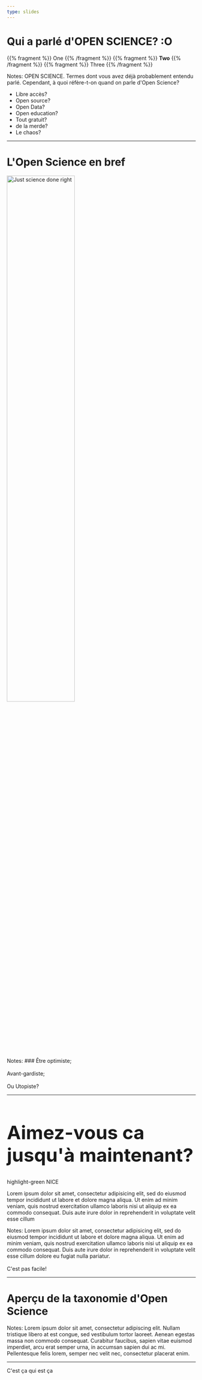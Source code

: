 ```yaml
---
type: slides
---
```

<!-- .slide: data-background="http://i.giphy.com/90F8aUepslB84.gif" style="color:white" -->
<h1 class=""> Qui a parlé d'OPEN SCIENCE? :O</h1>

{{% fragment %}} One {{% /fragment %}}
{{% fragment %}} **Two** {{% /fragment %}}
{{% fragment %}} Three {{% /fragment %}}


Notes: OPEN SCIENCE. Termes dont vous avez déjà probablement entendu parlé. Cependant, à quoi réfère-t-on quand on parle d'Open Science?
  * Libre accès?
  * Open source?
  * Open Data?
  * Open education?
  * Tout gratuit?
  * de la merde?
  * Le chaos?

---
# L'Open Science en bref

<a class="fragment center"><img src="os_right.jpg" alt="Just science done right" width="60%"></a>

Notes: ### Être optimiste;<br> <br> Avant-gardiste; <br> <br> Ou Utopiste?

---

<h1 style="font-size: 50px; max-width: 700px; margin: right;">Aimez-vous ca jusqu'à maintenant? </h1>

<p class="fragment highlight-green">highlight-green NICE</p>

Lorem ipsum dolor sit amet, consectetur adipisicing elit, sed do eiusmod tempor incididunt ut labore et dolore magna aliqua. Ut enim ad minim veniam, quis nostrud exercitation ullamco laboris nisi ut aliquip ex ea commodo consequat. Duis aute irure dolor in reprehenderit in voluptate velit esse cillum

Notes: Lorem ipsum dolor sit amet, consectetur adipisicing elit, sed do eiusmod tempor incididunt ut labore et dolore magna aliqua. Ut enim ad minim veniam, quis nostrud exercitation ullamco laboris nisi ut aliquip ex ea commodo consequat. Duis aute irure dolor in reprehenderit in voluptate velit esse cillum dolore eu fugiat nulla pariatur. <br> <br> C'est pas facile!

---

# Aperçu de la taxonomie d'Open Science

<!-- .slide: data-background="/ostax.png" data-background-size="100%" style="color:black" -->


Notes: Lorem ipsum dolor sit amet, consectetur adipiscing elit. Nullam tristique
libero at est congue, sed vestibulum tortor laoreet. Aenean egestas massa non
commodo consequat. Curabitur faucibus, sapien vitae euismod imperdiet, arcu erat
semper urna, in accumsan sapien dui ac mi. Pellentesque felis lorem, semper nec
velit nec, consectetur placerat enim.

---

C'est ça qui est ça
